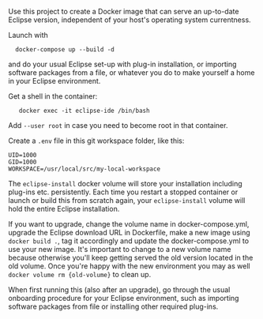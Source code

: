 Use this project to create a Docker image that can serve an up-to-date Eclipse version, independent
of your host's operating system currentness.

Launch with

```
  docker-compose up --build -d
```

and do your usual Eclipse set-up with plug-in installation, or importing software packages
from a file, or whatever you do to make yourself a home in your Eclipse environment.

Get a shell in the container:

```
   docker exec -it eclipse-ide /bin/bash
```

Add ``--user root`` in case you need to become root in that container.

Create a ``.env`` file in this git workspace folder, like this:

```
UID=1000
GID=1000
WORKSPACE=/usr/local/src/my-local-workspace
```

The ``eclipse-install`` docker volume will store your installation including plug-ins etc.
persistently. Each time you restart a stopped container or launch or build this from scratch
again, your ``eclipse-install`` volume will hold the entire Eclipse installation.

If you want to upgrade, change the volume name in docker-compose.yml, upgrade the Eclipse
download URL in Dockerfile, make a new image using ``docker build .``, tag it accordingly
and update the docker-compose.yml to use your new image. It's important to change to a new
volume name because otherwise you'll keep getting served the old version located in the
old volume. Once you're happy with the new environment you may as well ``docker volume rm {old-volume}``
to clean up.

When first running this (also after an upgrade), go through the usual onboarding procedure
for your Eclipse environment, such as importing software packages from file or installing
other required plug-ins.
